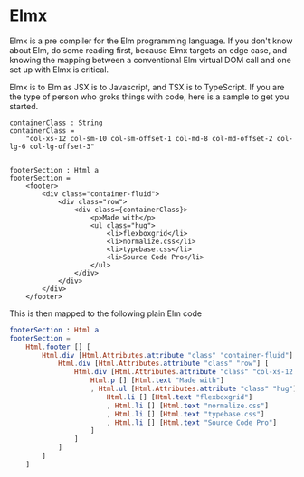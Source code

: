 # Elmx

<!--{{{
  "title" : "Elmx",
  "date" : "2016-08-29T03:04:21.983Z",
  "byline": "React has come to the Elm language",
  "preview": "Elmx is a pre compiler for the Elm programming language. If you don't know about Elm, do some reading first, because Elmx targets an edge case, and knowing the mapping between a conventional Elm virtual DOM call and one set up with Elmx is critical."
}}}-->

Elmx is a pre compiler for the Elm programming language. If you don't know about
Elm, do some reading first, because Elmx targets an edge case, and knowing the
mapping between a conventional Elm virtual DOM call and one set up with Elmx is
critical.

Elmx is to Elm as JSX is to Javascript, and TSX is to TypeScript. If you are the
type of person who groks things with code, here is a sample to get you started.

```elmx
containerClass : String
containerClass =
    "col-xs-12 col-sm-10 col-sm-offset-1 col-md-8 col-md-offset-2 col-lg-6 col-lg-offset-3"


footerSection : Html a
footerSection =
    <footer>
        <div class="container-fluid">
            <div class="row">
                <div class={containerClass}>
                    <p>Made with</p>
                    <ul class="hug">
                        <li>flexboxgrid</li>
                        <li>normalize.css</li>
                        <li>typebase.css</li>
                        <li>Source Code Pro</li>
                    </ul>
                </div>
            </div>
        </div>
    </footer>
```

This is then mapped to the following plain Elm code

```elm
footerSection : Html a
footerSection =
    Html.footer [] [
        Html.div [Html.Attributes.attribute "class" "container-fluid"] [
            Html.div [Html.Attributes.attribute "class" "row"] [
                Html.div [Html.Attributes.attribute "class" "col-xs-12 col-sm-10 col-sm-offset-1 col-md-8 col-md-offset-2 col-lg-6 col-lg-offset-3"] [
                    Html.p [] [Html.text "Made with"]
                    , Html.ul [Html.Attributes.attribute "class" "hug"] [
                        Html.li [] [Html.text "flexboxgrid"]
                        , Html.li [] [Html.text "normalize.css"]
                        , Html.li [] [Html.text "typebase.css"]
                        , Html.li [] [Html.text "Source Code Pro"]
                    ]
                ]
            ]
        ]
    ]
```